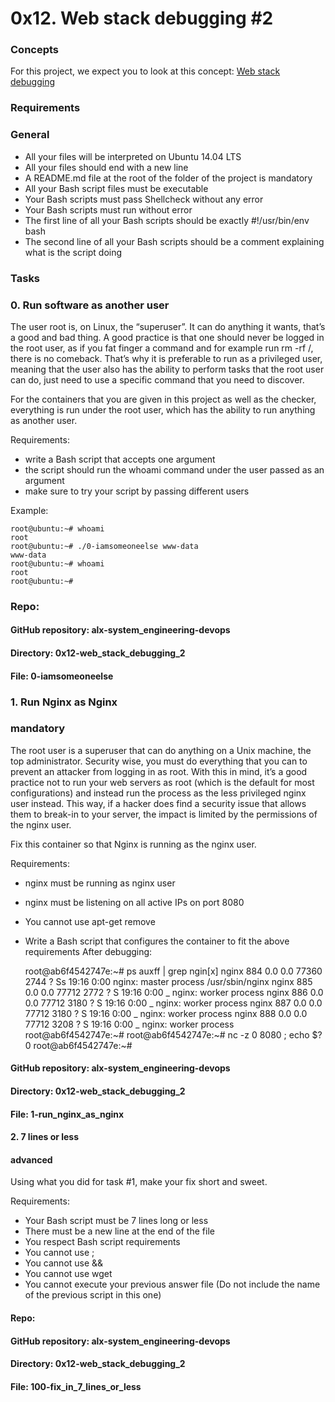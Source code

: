 # 0x12. Web stack debugging #2

### Concepts

For this project, we expect you to look at this concept:
[Web stack debugging](https://intranet.alxswe.com/concepts/68)<br>

### Requirements
### General

 - All your files will be interpreted on Ubuntu 14.04 LTS
 - All your files should end with a new line
 - A README.md file at the root of the folder of the project is mandatory
 - All your Bash script files must be executable
 - Your Bash scripts must pass Shellcheck without any error
 - Your Bash scripts must run without error
 - The first line of all your Bash scripts should be exactly #!/usr/bin/env bash
 - The second line of all your Bash scripts should be a comment explaining what is the script doing

###  Tasks
### 0. Run software as another user
 The user root is, on Linux, the “superuser”. It can do anything it wants, that’s a good and bad thing. A good practice is that one should never be logged in the root user, as if you fat finger a command and for example run rm -rf /, there is no comeback. That’s why it is preferable to run as a privileged user, meaning that the user also has the ability to perform tasks that the root user can do, just need to use a specific command that you need to discover.

For the containers that you are given in this project as well as the checker, everything is run under the root user, which has the ability to run anything as another user.

Requirements:

 - write a Bash script that accepts one argument
 - the script should run the whoami command under the user passed as an argument
 - make sure to try your script by passing different users

 Example:

 	root@ubuntu:~# whoami
	root
	root@ubuntu:~# ./0-iamsomeoneelse www-data
	www-data
	root@ubuntu:~# whoami
	root
	root@ubuntu:~#

### Repo:

#### GitHub repository: alx-system_engineering-devops
#### Directory: 0x12-web_stack_debugging_2
#### File: 0-iamsomeoneelse

### 1. Run Nginx as Nginx
### mandatory
The root user is a superuser that can do anything on a Unix machine, the top administrator. Security wise, you must do everything that you can to prevent an attacker from logging in as root. With this in mind, it’s a good practice not to run your web servers as root (which is the default for most configurations) and instead run the process as the less privileged nginx user instead. This way, if a hacker does find a security issue that allows them to break-in to your server, the impact is limited by the permissions of the nginx user.

Fix this container so that Nginx is running as the nginx user.

Requirements:

 - nginx must be running as nginx user
 - nginx must be listening on all active IPs on port 8080
 - You cannot use apt-get remove
 - Write a Bash script that configures the container to fit the above requirements
After debugging:
	
 	root@ab6f4542747e:~# ps auxff | grep ngin[x]
	nginx      884  0.0  0.0  77360  2744 ?        Ss   19:16   0:00 nginx: master process /usr/sbin/nginx
	nginx      885  0.0  0.0  77712  2772 ?        S    19:16   0:00  \_ nginx: worker process
	nginx      886  0.0  0.0  77712  3180 ?        S    19:16   0:00  \_ nginx: worker process
	nginx      887  0.0  0.0  77712  3180 ?        S    19:16   0:00  \_ nginx: worker process
	nginx      888  0.0  0.0  77712  3208 ?        S    19:16   0:00  \_ nginx: worker process
	root@ab6f4542747e:~#
	root@ab6f4542747e:~# nc -z 0 8080 ; echo $?
	0
	root@ab6f4542747e:~#
	
#### GitHub repository: alx-system_engineering-devops
#### Directory: 0x12-web_stack_debugging_2
#### File: 1-run_nginx_as_nginx


#### 2. 7 lines or less
#### advanced
Using what you did for task #1, make your fix short and sweet.

Requirements:

 - Your Bash script must be 7 lines long or less
 - There must be a new line at the end of the file
 - You respect Bash script requirements
 - You cannot use ;
 - You cannot use &&
 - You cannot use wget
 - You cannot execute your previous answer file (Do not include the name of the previous script in this one)

#### Repo:
#### GitHub repository: alx-system_engineering-devops
#### Directory: 0x12-web_stack_debugging_2
#### File: 100-fix_in_7_lines_or_less
